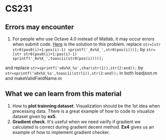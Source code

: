 # CS231

## Errors may encounter
1. For people who use Octave 4.0 instead of Matlab, it may occur errors when submit code. [Here](https://learner.coursera.help/hc/en-us/community/posts/204693179-linear-regression-submit-error) is the solution to this problem.
replace
`str=[str str0(pos0(i)+1:pos(i)-1) sprintf('_0x%X_',str0(pos(i)))];`
by
`str=[str str0(pos0(i)+1:pos(i)-1) sprintf('_0x%X_',toascii(str0(pos(i))))];`

and replace
`str=sprintf('x0x%X_%s',char(str(1)),str(2:end));`
by
`str=sprintf('x0x%X_%s',toascii(str(1)),str(2:end));`
in both loadjson.m and makeValidFieldName.m

## What we can learn from this material
1. How to **plot trainning dataset**. Visualization should be the 1st idea when precessing data. There is a great example of how to code to visualize dataset given by **ex5**.
2. **Gradient check**. It's useful when we need varify if gradient we calculated is correct during gradient decent method. **Ex4** gives us an example of how to implement gradient checker.
